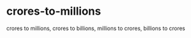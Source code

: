 # crores-to-millions
crores to millions, crores to billions, millions to crores, billions to crores
